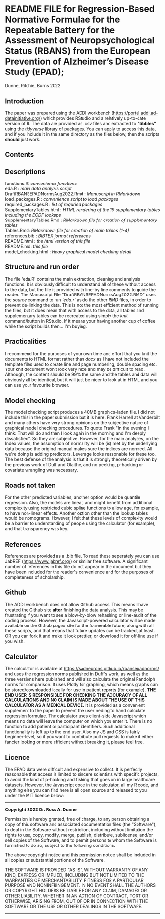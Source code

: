 # README FILE for Regression-Based Normative Formulae for the Repeatable Battery for the Assessment of Neuropsychological Status (RBANS) from the European Prevention of Alzheimer’s Disease Study (EPAD);   

Dunne, Ritchie, Burns 2022

## Introduction
The paper was prepared using the ADDI workbench (https://portal.addi.ad-datainitiative.org/) which provides RStudio and a relatively up-to-date version of R. The data are provided as .csv files and extracted to **"tibbles"** using the *tidyverse* library of packages. You can apply to access this data, and if you include it in the same directory as the files below, then the scripts **should** just work.

## Contents
## Descriptions
functions.R: *convenience functions*  
eda.R : *main data analysis script*  
DraftRBANSEPADNormsAug2022.Rmd : *Manuscript in RMarkdown*  
load_packages.R : *convenience script to load packages*  
required_packages.R : *list of requried packages*  
SupplementaryTables.html : *HTML rendering of the 19 supplementary tables including the ECDF lookups*  
SupplementaryTables.Rmd : *RMarkdown file for creation of supplementary tables*  
Tables.Rmd: *RMarkdown file for creation of main tables (1-4)*  
references.bib : *BIBTEX format references*  
README.html : *the html version of this file*  
README.md: *this file*  
model_checking.html : *Heavy graphical model checking detail*

## Structure and run order
The file 'eda.R' contains the main extraction, cleaning and analysis functions. It is obviously difficult to understand all of these without access to the data, but the file is provided with line-by line comments to guide the reader. The Manuscript File "DraftRBANSEPADNormsAug2022.RMD" uses the *source* command to run *'eda.r'* as do the other *RMD* files, in order to prevent de-linking the data. This is not the most efficient method of running the files, but it does mean that with access to the data, all tables and supplementary tables can be recreated using simply the *knit* command/button in RStudio. If it means your having another cup of coffee while the script builds then... I'm buying.

## Practicalities
I recommend for the purposes of your own time and effort that you knit the documents to HTML format rather than *docx* as I have not included the template files used to create line and page numbering, double spacing etc. Your knit document won't look very nice and may be difficult to read. Although, the content should be 99% the same and the tables and data will obviously all be identical, but it will just be nicer to look at in HTML and you can use your favourite browser.

## Model checking
The model checking script produces a 40MB graphics-laden file. I did not include this in the paper submission but it is here. Frank Harrell at Vanderbilt and many others have very strong opinions on the subjective nature of graphical model checking procedures. To quote Frank "In the evening I think: That will do and then I look again in the morning and I'm deeply dissatisfied". So they are subjective. However, for the main analyses, on the Index values, the assumption of normality will be (is) met by the underlying data because the original manual makes sure the indices are normed. All we're doing is adding predictors. Leverage looks reasonable for these too. The best defense of the analysis is that it is strongly theoretically driven by the previous work of Duff and Olaithe, and no peeking, p-hacking or covariate wrangling was necessary.

## Roads not taken
For the other predicted variables, another option would be quantile regression. Also, the models are linear, and might benefit from additional complexity using restricted cubic spline functions to allow age, for example, to have non-linear effects. Another option other than the lookup tables would be nomograms. However, I felt that these levels of complexity would be a barrier to understanding of people using the calculator (for example), and that transparency was key. 

## References
References are provided as a .bib file. To read these seperately you can use JabREF (https://www.jabref.org/)  or similar free software. A significant number of references in this file do not appear in the document but they have been included for the reader's convenience and for the purposes of completeness of scholarship.

## Github
The ADDI workbench does not allow Github access. This means I have created the Github site **after** finishing the data analysis. This may be frustrating if you want to see a blow-by-blow rehashing or line-audit of the coding process. However, the Javascript-powered calculator will be made available on the Github *pages* site for the forseeable future, along with all these scripts, and that means that future updates can be tracked, at least. OR you can fork it and make it look prettier, or download it for off-line use if you wish.

## Calculator
The calculator is available at https://sadneurons.github.io/rbansepadnorms/ and uses the regression norms published in Duff's work, as well as the three versions here published and will also calculate the original Randolph norms for comparison. It uses Plotly for graphing, which means graphs can be stored/downloaded locally for use in patient reports (for example). **THE END USER IS RESPONSIBLE FOR CHECKING THE ACCURACY OF ALL CALCULATIONS AND NO CLAIM IS MADE ABOUT THE USE OF THIS CALCULATOR AS A MEDICAL DEVICE.** It is provided as a convenient supplement to the paper to prevent the user neding to hand calculate regression formulae. The calculator uses client-side Javascript which means no data will leave the computer on which you enter it. There is no function to add patient or participant identifiers. Such additional functionality is left up to the end user. Also my JS and CSS is fairly beginner-level, so if you want to contribute pull requests to make it either fancier looking or more efficient without breaking it, please feel free.

## Licence
The EPAD data were difficult and expensive to collect. It is perfectly reasonable that access is limited to sincere scientists with specific projects, to avoid the kind of p-hacking and fishing that goes on in large healthcare datasets. However, the Javascript code in the calculator, all my R code, and anything else you can find here is all open source and released to you under the MIT licence below:

---
**Copyright 2022 Dr. Ross A. Dunne**

Permission is hereby granted, free of charge, to any person obtaining a copy of this software and associated documentation files (the "Software"), to deal in the Software without restriction, including without limitation the rights to use, copy, modify, merge, publish, distribute, sublicense, and/or sell copies of the Software, and to permit persons to whom the Software is furnished to do so, subject to the following conditions:

The above copyright notice and this permission notice shall be included in all copies or substantial portions of the Software.

THE SOFTWARE IS PROVIDED "AS IS", WITHOUT WARRANTY OF ANY KIND, EXPRESS OR IMPLIED, INCLUDING BUT NOT LIMITED TO THE WARRANTIES OF MERCHANTABILITY, FITNESS FOR A PARTICULAR PURPOSE AND NONINFRINGEMENT. IN NO EVENT SHALL THE AUTHORS OR COPYRIGHT HOLDERS BE LIABLE FOR ANY CLAIM, DAMAGES OR OTHER LIABILITY, WHETHER IN AN ACTION OF CONTRACT, TORT OR OTHERWISE, ARISING FROM, OUT OF OR IN CONNECTION WITH THE SOFTWARE OR THE USE OR OTHER DEALINGS IN THE SOFTWARE.

--- 
